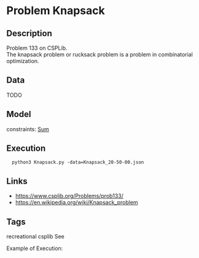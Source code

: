 # Problem Knapsack
## Description
Problem 133 on CSPLib. <br />
The knapsack problem or rucksack problem is a problem in combinatorial optimization.

## Data
TODO

## Model
  constraints: [Sum](http://pycsp.org/documentation/constraints/Sum)

## Execution
```
  python3 Knapsack.py -data=Knapsack_20-50-00.json
```

## Links
 - https://www.csplib.org/Problems/prob133/
 - https://en.wikipedia.org/wiki/Knapsack_problem

## Tags
recreational csplib
See

Example of Execution:
